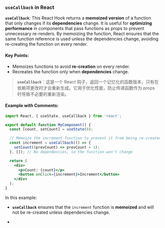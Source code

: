 ### `useCallback` in React

**`useCallback`**: This React Hook returns a **memoized version** of a function that only changes if its **dependencies** change. It is useful for **optimizing performance** in components that pass functions as props to prevent unnecessary re-renders. By memoizing the function, React ensures that the same function reference is used unless the dependencies change, avoiding re-creating the function on every render.

<audio src="..\..\mp3\__`useCallback`.mp3"></audio>

#### Key Points:

<audio src="..\..\mp3\- Memoizes func.mp3"></audio>

- Memoizes functions to avoid **re-creation** on every render.
- Recreates the function only when **dependencies** change.

> **`useCallback`**：这是一个 React 钩子，返回一个记忆化的函数版本，只有在依赖项更改时才会重新生成。它用于优化性能，防止传递函数作为 props 时导致不必要的重新渲染。
>
> <audio src="..\..\mp3\`useCallback`：这.mp3"></audio>

#### Example with Comments:

<audio src="..\..\mp3\这段代码展示了一个使用 Rea.mp3"></audio>

```jsx
import React, { useState, useCallback } from 'react';

export default function MyComponent() {
  const [count, setCount] = useState(0);

  // Memoize the increment function to prevent it from being re-created on every render
  const increment = useCallback(() => {
    setCount((prevCount) => prevCount + 1);
  }, []); // No dependencies, so the function won't change

  return (
    <div>
      <p>Count: {count}</p>
      <button onClick={increment}>Increment</button>
    </div>
  );
}
```

In this example:
- **`useCallback`** ensures that the `increment` function is **memoized** and will not be re-created unless dependencies change.

- <audio src="..\..\mp3\__`useCallback` (1).mp3"></audio>